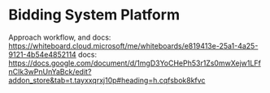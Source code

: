 # Bidding System Platform

Approach workflow, and docs: https://whiteboard.cloud.microsoft/me/whiteboards/e819413e-25a1-4a25-9121-4b54e4852114
docs: https://docs.google.com/document/d/1mgD3YoCHePh53r1Zs0mwXejw1LFfnCIk3wPnUnYaBck/edit?addon_store&tab=t.tayxxqrxj10p#heading=h.cqfsbok8kfvc

